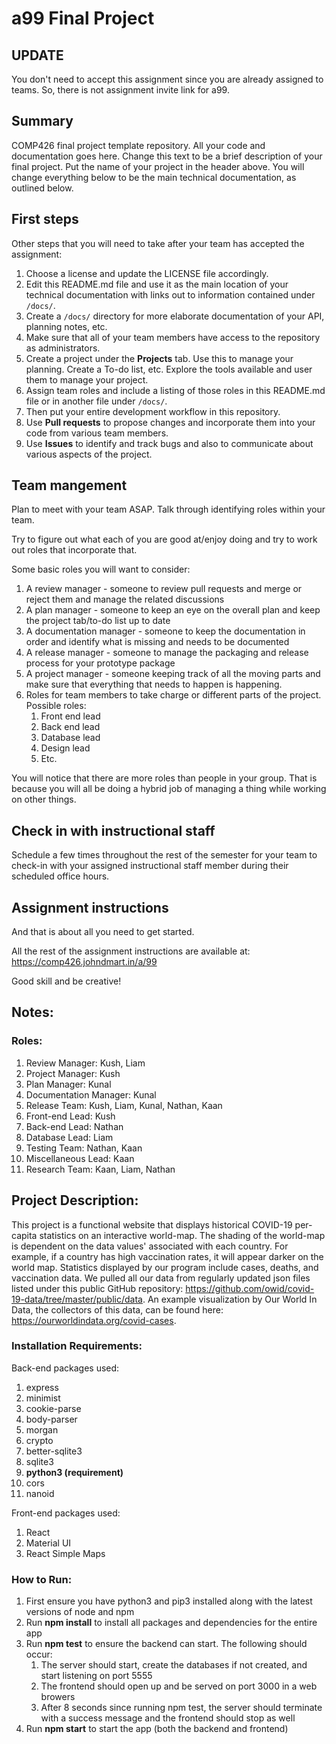# a99 Final Project

## UPDATE

You don't need to accept this assignment since you are already assigned to teams. So, there is not assignment invite link for a99.

## Summary 

COMP426 final project template repository.
All your code and documentation goes here.
Change this text to be a brief description of your final project.
Put the name of your project in the header above.
You will change everything below to be the main technical documentation, as outlined below.

## First steps

Other steps that you will need to take after your team has accepted the assignment:

1. Choose a license and update the LICENSE file accordingly. 
2. Edit this README.md file and use it as the main location of your technical documentation with links out to information contained under `/docs/`.
3. Create a `/docs/` directory for more elaborate documentation of your API, planning notes, etc.
4. Make sure that all of your team members have access to the repository as administrators.
5. Create a project under the **Projects** tab. Use this to manage your planning. Create a To-do list, etc. Explore the tools available and user them to manage your project.
7. Assign team roles and include a listing of those roles in this README.md file or in another file under `/docs/`.
8. Then put your entire development workflow in this repository.
9. Use **Pull requests** to propose changes and incorporate them into your code from various team members. 
10. Use **Issues** to identify and track bugs and also to communicate about various aspects of the project.

## Team mangement

Plan to meet with your team ASAP.
Talk through identifying roles within your team.

Try to figure out what each of you are good at/enjoy doing and try to work out roles that incorporate that.

Some basic roles you will want to consider:

1. A review manager - someone to review pull requests and merge or reject them and manage the related discussions
2. A plan manager - someone to keep an eye on the overall plan and keep the project tab/to-do list up to date
3. A documentation manager - someone to keep the documentation in order and identify what is missing and needs to be documented
4. A release manager - someone to manage the packaging and release process for your prototype package
5. A project manager - someone keeping track of all the moving parts and make sure that everything that needs to happen is happening.
5. Roles for team members to take charge or different parts of the project. Possible roles:
    1. Front end lead
    2. Back end lead
    3. Database lead
    4. Design lead
    5. Etc.

You will notice that there are more roles than people in your group.
That is because you will all be doing a hybrid job of managing a thing while working on other things.

## Check in with instructional staff

Schedule a few times throughout the rest of the semester for your team to check-in with your assigned instructional staff member during their scheduled office hours. 

## Assignment instructions

And that is about all you need to get started.

All the rest of the assignment instructions are available at: https://comp426.johndmart.in/a/99

Good skill and be creative!

## Notes:
### Roles:
1. Review Manager: Kush, Liam
2. Project Manager: Kush
3. Plan Manager: Kunal
4. Documentation Manager: Kunal
5. Release Team: Kush, Liam, Kunal, Nathan, Kaan
6. Front-end Lead: Kush
7. Back-end Lead: Nathan
8. Database Lead: Liam
9. Testing Team: Nathan, Kaan
10. Miscellaneous Lead: Kaan
11. Research Team: Kaan, Liam, Nathan

## Project Description:
This project is a functional website that displays historical COVID-19 per-capita statistics on an interactive world-map. The shading of the world-map is dependent on the data values' associated with each country. For example, if a country has high vaccination rates, it will appear darker on the world map. Statistics displayed by our program include cases, deaths, and vaccination data. We pulled all our data from regularly updated json files listed under this public GitHub repository: https://github.com/owid/covid-19-data/tree/master/public/data. An example visualization by Our World In Data, the collectors of this data, can be found here: https://ourworldindata.org/covid-cases.

### Installation Requirements:
Back-end packages used:
1. express
2. minimist
3. cookie-parse
4. body-parser
5. morgan
6. crypto
7. better-sqlite3
8. sqlite3
9. **python3 (requirement)**
10. cors
11. nanoid

Front-end packages used:
1. React
2. Material UI
3. React Simple Maps

### How to Run:
1. First ensure you have python3 and pip3 installed along with the latest versions of node and npm
2. Run **npm install** to install all packages and dependencies for the entire app
3. Run **npm test** to ensure the backend can start. The following should occur:
    1. The server should start, create the databases if not created, and start listening on port 5555
    2. The frontend should open up and be served on port 3000 in a web browers
    3. After 8 seconds since running npm test, the server should terminate with a success message and the frontend should stop as well
4. Run **npm start** to start the app (both the backend and frontend)
